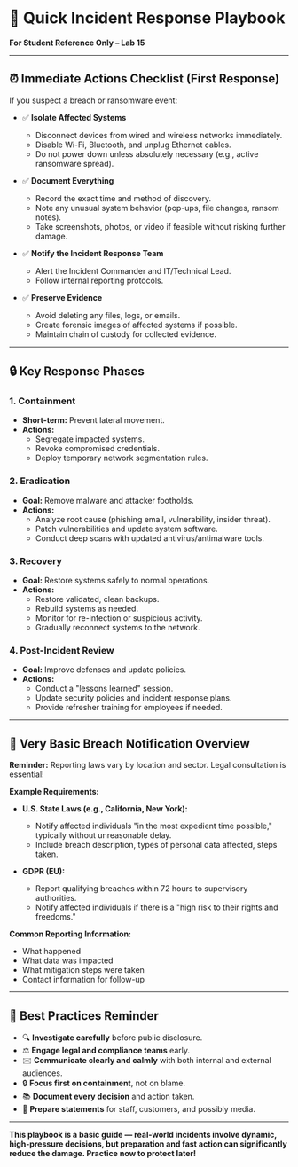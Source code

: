 # 🔖 Quick Incident Response Playbook

**For Student Reference Only – Lab 15**

---

## ⏰ Immediate Actions Checklist (First Response)
If you suspect a breach or ransomware event:

- ✅ **Isolate Affected Systems**
  - Disconnect devices from wired and wireless networks immediately.
  - Disable Wi-Fi, Bluetooth, and unplug Ethernet cables.
  - Do not power down unless absolutely necessary (e.g., active ransomware spread).

- ✅ **Document Everything**
  - Record the exact time and method of discovery.
  - Note any unusual system behavior (pop-ups, file changes, ransom notes).
  - Take screenshots, photos, or video if feasible without risking further damage.

- ✅ **Notify the Incident Response Team**
  - Alert the Incident Commander and IT/Technical Lead.
  - Follow internal reporting protocols.

- ✅ **Preserve Evidence**
  - Avoid deleting any files, logs, or emails.
  - Create forensic images of affected systems if possible.
  - Maintain chain of custody for collected evidence.

---

## 🔒 Key Response Phases

### 1. Containment
- **Short-term:** Prevent lateral movement.
- **Actions:**
  - Segregate impacted systems.
  - Revoke compromised credentials.
  - Deploy temporary network segmentation rules.

### 2. Eradication
- **Goal:** Remove malware and attacker footholds.
- **Actions:**
  - Analyze root cause (phishing email, vulnerability, insider threat).
  - Patch vulnerabilities and update system software.
  - Conduct deep scans with updated antivirus/antimalware tools.

### 3. Recovery
- **Goal:** Restore systems safely to normal operations.
- **Actions:**
  - Restore validated, clean backups.
  - Rebuild systems as needed.
  - Monitor for re-infection or suspicious activity.
  - Gradually reconnect systems to the network.

### 4. Post-Incident Review
- **Goal:** Improve defenses and update policies.
- **Actions:**
  - Conduct a "lessons learned" session.
  - Update security policies and incident response plans.
  - Provide refresher training for employees if needed.

---

## 📢 Very Basic Breach Notification Overview

**Reminder:** Reporting laws vary by location and sector. Legal consultation is essential!

**Example Requirements:**
- **U.S. State Laws (e.g., California, New York):**
  - Notify affected individuals "in the most expedient time possible," typically without unreasonable delay.
  - Include breach description, types of personal data affected, steps taken.

- **GDPR (EU):**
  - Report qualifying breaches within 72 hours to supervisory authorities.
  - Notify affected individuals if there is a "high risk to their rights and freedoms."

**Common Reporting Information:**
- What happened
- What data was impacted
- What mitigation steps were taken
- Contact information for follow-up

---

## 🔄 Best Practices Reminder
- 🔍 **Investigate carefully** before public disclosure.
- ⚖️ **Engage legal and compliance teams** early.
- ✉️ **Communicate clearly and calmly** with both internal and external audiences.
- 🔒 **Focus first on containment**, not on blame.
- 📚 **Document every decision** and action taken.
- 📢 **Prepare statements** for staff, customers, and possibly media.

---

**This playbook is a basic guide — real-world incidents involve dynamic, high-pressure decisions, but preparation and fast action can significantly reduce the damage. Practice now to protect later!**

